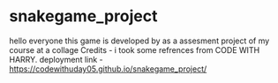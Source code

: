 # snakegame_project
hello everyone this game is developed by as a assesment project of my course at a collage 
Credits - i took some refrences from CODE WITH HARRY.
deployment link - https://codewithuday05.github.io/snakegame_project/
